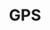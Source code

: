 ---
# This topic lives at
# https://digital.gov/topics/gps

# Topic Title
title: "GPS"

# description — keep it short and clear
summary: ""

# Weight
weight: 1

# For more information on managing topics,
# see https://github.com/GSA/digitalgov.gov/wiki/topics
---